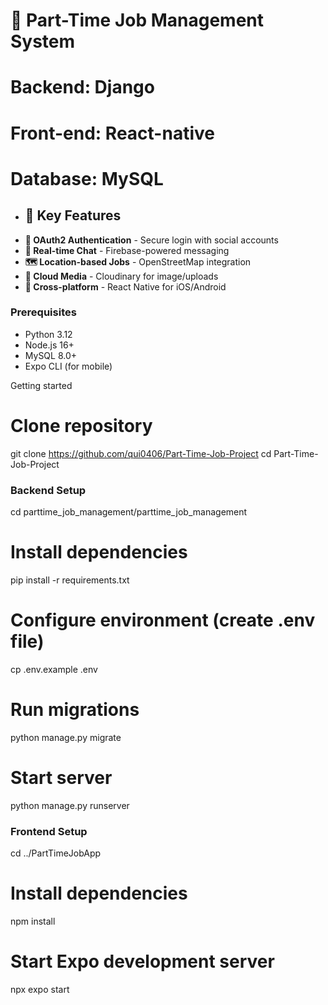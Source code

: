 # 🚀 Part-Time Job Management System

# Backend: Django
# Front-end: React-native
# Database: MySQL

- ## 🌟 Key Features
- **🔐 OAuth2 Authentication** - Secure login with social accounts
- **💬 Real-time Chat** - Firebase-powered messaging
- **🗺️ Location-based Jobs** - OpenStreetMap integration
- **📸 Cloud Media** - Cloudinary for image/uploads
- **📱 Cross-platform** - React Native for iOS/Android

### Prerequisites
- Python 3.12
- Node.js 16+
- MySQL 8.0+
- Expo CLI (for mobile)

Getting started
# Clone repository
git clone https://github.com/qui0406/Part-Time-Job-Project
cd Part-Time-Job-Project


### Backend Setup
cd parttime_job_management/parttime_job_management

# Install dependencies
pip install -r requirements.txt

# Configure environment (create .env file)
cp .env.example .env

# Run migrations
python manage.py migrate

# Start server
python manage.py runserver

### Frontend Setup
cd ../PartTimeJobApp

# Install dependencies
npm install

# Start Expo development server
npx expo start



